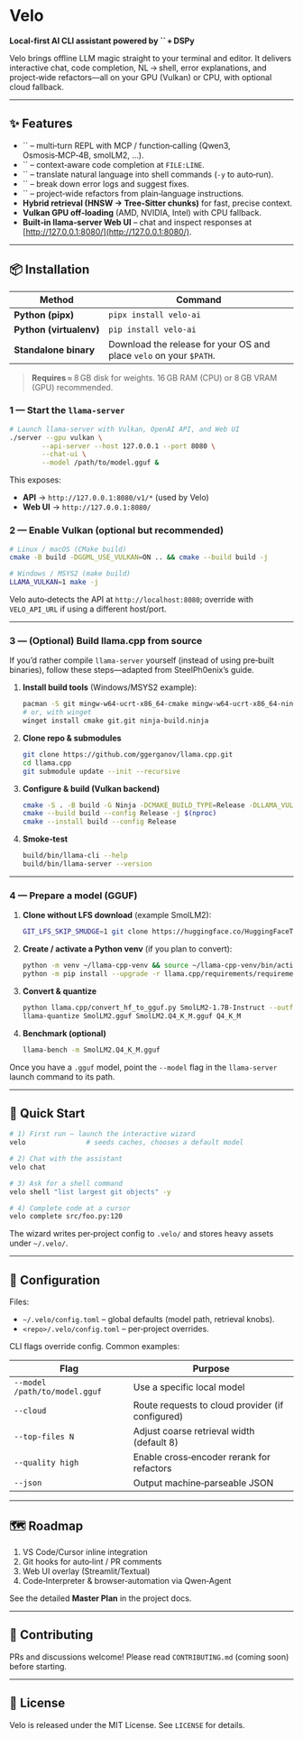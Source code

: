 # Velo

**Local‑first AI CLI assistant powered by **``** + DSPy**

Velo brings offline LLM magic straight to your terminal and editor. It delivers interactive chat, code completion, NL → shell, error explanations, and project‑wide refactors—all on your GPU (Vulkan) or CPU, with optional cloud fallback.

---

## ✨ Features

- `` – multi‑turn REPL with MCP / function‑calling (Qwen3, Osmosis‑MCP‑4B, smolLM2, …).
- `` – context‑aware code completion at `FILE:LINE`.
- `` – translate natural language into shell commands (`-y` to auto‑run).
- `` – break down error logs and suggest fixes.
- `` – project‑wide refactors from plain‑language instructions.
- **Hybrid retrieval (HNSW → Tree‑Sitter chunks)** for fast, precise context.
- **Vulkan GPU off‑loading** (AMD, NVIDIA, Intel) with CPU fallback.
- **Built‑in llama‑server Web UI** – chat and inspect responses at [http://127.0.0.1:8080/](http://127.0.0.1:8080/).

---

## 📦 Installation

| Method                  | Command                                                            |
| ----------------------- | ------------------------------------------------------------------ |
| **Python (pipx)**       | `pipx install velo-ai`                                             |
| **Python (virtualenv)** | `pip install velo-ai`                                              |
| **Standalone binary**   | Download the release for your OS and place `velo` on your `$PATH`. |

> **Requires** ≈ 8 GB disk for weights. 16 GB RAM (CPU) or 8 GB VRAM (GPU) recommended.

### 1 — Start the `llama-server`

```bash
# Launch llama-server with Vulkan, OpenAI API, and Web UI
./server --gpu vulkan \
        --api-server --host 127.0.0.1 --port 8080 \
        --chat-ui \
        --model /path/to/model.gguf &
```

This exposes:

- **API** → `http://127.0.0.1:8080/v1/*` (used by Velo)
- **Web UI** → `http://127.0.0.1:8080/`

### 2 — Enable Vulkan (optional but recommended)

```bash
# Linux / macOS (CMake build)
cmake -B build -DGGML_USE_VULKAN=ON .. && cmake --build build -j

# Windows / MSYS2 (make build)
LLAMA_VULKAN=1 make -j
```

Velo auto‑detects the API at `http://localhost:8080`; override with `VELO_API_URL` if using a different host/port.

---

### 3 — (Optional) Build **llama.cpp** from source

If you’d rather compile `llama-server` yourself (instead of using pre‑built binaries), follow these steps—adapted from SteelPh0enix’s guide.

1. **Install build tools** (Windows/MSYS2 example):
   ```bash
   pacman -S git mingw-w64-ucrt-x86_64-cmake mingw-w64-ucrt-x86_64-ninja
   # or, with winget
   winget install cmake git.git ninja-build.ninja
   ```
2. **Clone repo & submodules**
   ```bash
   git clone https://github.com/ggerganov/llama.cpp.git
   cd llama.cpp
   git submodule update --init --recursive
   ```
3. **Configure & build (Vulkan backend)**
   ```bash
   cmake -S . -B build -G Ninja -DCMAKE_BUILD_TYPE=Release -DLLAMA_VULKAN=ON -DLLAMA_BUILD_SERVER=ON
   cmake --build build --config Release -j $(nproc)
   cmake --install build --config Release
   ```
4. **Smoke‑test**
   ```bash
   build/bin/llama-cli --help
   build/bin/llama-server --version
   ```

---

### 4 — Prepare a model (GGUF)

1. **Clone without LFS download** (example SmolLM2):
   ```bash
   GIT_LFS_SKIP_SMUDGE=1 git clone https://huggingface.co/HuggingFaceTB/SmolLM2-1.7B-Instruct
   ```
2. **Create / activate a Python venv** (if you plan to convert):
   ```bash
   python -m venv ~/llama-cpp-venv && source ~/llama-cpp-venv/bin/activate
   python -m pip install --upgrade -r llama.cpp/requirements/requirements-convert_hf_to_gguf.txt
   ```
3. **Convert & quantize**
   ```bash
   python llama.cpp/convert_hf_to_gguf.py SmolLM2-1.7B-Instruct --outfile ./SmolLM2.gguf
   llama-quantize SmolLM2.gguf SmolLM2.Q4_K_M.gguf Q4_K_M
   ```
4. **Benchmark (optional)**
   ```bash
   llama-bench -m SmolLM2.Q4_K_M.gguf
   ```

Once you have a `.gguf` model, point the `--model` flag in the `llama-server` launch command to its path.

---

## 🚀 Quick Start

```bash
# 1) First run – launch the interactive wizard
velo               # seeds caches, chooses a default model

# 2) Chat with the assistant
velo chat

# 3) Ask for a shell command
velo shell "list largest git objects" -y

# 4) Complete code at a cursor
velo complete src/foo.py:120
```

The wizard writes per‑project config to `.velo/` and stores heavy assets under `~/.velo/`.

---

## 🔧 Configuration

Files:

- `~/.velo/config.toml` – global defaults (model path, retrieval knobs).
- `<repo>/.velo/config.toml` – per‑project overrides.

CLI flags override config.  Common examples:

| Flag                          | Purpose                                          |
| ----------------------------- | ------------------------------------------------ |
| `--model /path/to/model.gguf` | Use a specific local model                       |
| `--cloud`                     | Route requests to cloud provider (if configured) |
| `--top-files N`               | Adjust coarse retrieval width (default 8)        |
| `--quality high`              | Enable cross‑encoder rerank for refactors        |
| `--json`                      | Output machine‑parseable JSON                    |

---

## 🗺️ Roadmap

1. VS Code/Cursor inline integration
2. Git hooks for auto‑lint / PR comments
3. Web UI overlay (Streamlit/Textual)
4. Code‑Interpreter & browser‑automation via Qwen‑Agent

See the detailed **Master Plan** in the project docs.

---

## 🤝 Contributing

PRs and discussions welcome!  Please read `CONTRIBUTING.md` (coming soon) before starting.

---

## 📄 License

Velo is released under the MIT License.  See `LICENSE` for details.

